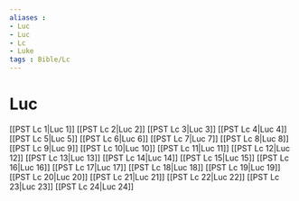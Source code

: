 ```yaml
---
aliases : 
- Luc
- Luc
- Lc
- Luke
tags : Bible/Lc
---
```


# Luc

[[PST Lc 1|Luc 1]]
[[PST Lc 2|Luc 2]]
[[PST Lc 3|Luc 3]]
[[PST Lc 4|Luc 4]]
[[PST Lc 5|Luc 5]]
[[PST Lc 6|Luc 6]]
[[PST Lc 7|Luc 7]]
[[PST Lc 8|Luc 8]]
[[PST Lc 9|Luc 9]]
[[PST Lc 10|Luc 10]]
[[PST Lc 11|Luc 11]]
[[PST Lc 12|Luc 12]]
[[PST Lc 13|Luc 13]]
[[PST Lc 14|Luc 14]]
[[PST Lc 15|Luc 15]]
[[PST Lc 16|Luc 16]]
[[PST Lc 17|Luc 17]]
[[PST Lc 18|Luc 18]]
[[PST Lc 19|Luc 19]]
[[PST Lc 20|Luc 20]]
[[PST Lc 21|Luc 21]]
[[PST Lc 22|Luc 22]]
[[PST Lc 23|Luc 23]]
[[PST Lc 24|Luc 24]]
